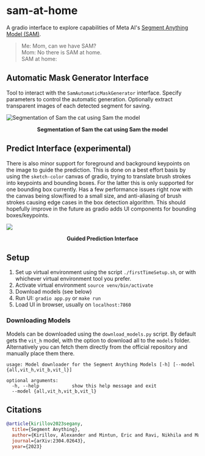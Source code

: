 # sam-at-home

A gradio interface to explore capabilities of Meta AI's [Segment Anything Model (SAM)](https://github.com/facebookresearch/segment-anything).

> Me: Mom, can we have SAM?
<br>Mom: No there is SAM at home.
<br>SAM at home:

## Automatic Mask Generator Interface
Tool to interact with the `SamAutomaticMaskGenerator` interface. Specify parameters to control the automatic generation. Optionally extract transparent images of each detected segment for saving.

![Segmentation of Sam the cat using Sam the model](example.png)
<p align="center">
<b>Segmentation of Sam the cat using Sam the model</b>
</p>

## Predict Interface (experimental)
There is also minor support for foreground and background keypoints on the image to guide the prediction.
This is done on a best effort basis by using the `sketch-color` canvas of gradio, trying to translate brush strokes into keypoints and bounding boxes.
For the latter this is only supported for one bounding box currently.
Has a few performance issues right now with the canvas being slow/fixed to a small size, and anti-aliasing of brush strokes causing edge cases in the box detection algorithm.
This should hopefully improve in the future as gradio adds UI components for bounding boxes/keypoints.


![](example_predict.png)
<p align="center">
<b>Guided Prediction Interface</b>
</p>

## Setup
1. Set up virtual environment using the script `./firstTimeSetup.sh`, or with whichever virtual environment tool you prefer.
2. Activate virtual environment `source venv/bin/activate`
3. Download models (see below)
4. Run UI: `gradio app.py` or `make run`
5. Load UI in browser, usually on `localhost:7860`

### Downloading Models
Models can be downloaded using the `download_models.py` script. By default gets the `vit_h` model, with the option to download all to the `models` folder. Alternatively you can fetch them directly from the official repository and manually place them there.

```
usage: Model downloader for the Segment Anything Models [-h] [--model {all,vit_h,vit_b,vit_l}]

optional arguments:
  -h, --help            show this help message and exit
  --model {all,vit_h,vit_b,vit_l}
```

## Citations
```bibtex
@article{kirillov2023segany,
  title={Segment Anything},
  author={Kirillov, Alexander and Mintun, Eric and Ravi, Nikhila and Mao, Hanzi and Rolland, Chloe and Gustafson, Laura and Xiao, Tete and Whitehead, Spencer and Berg, Alexander C. and Lo, Wan-Yen and Doll{\'a}r, Piotr and Girshick, Ross},
  journal={arXiv:2304.02643},
  year={2023}
```
